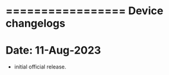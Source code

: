 =================
Device changelogs
=================
Date: 11-Aug-2023
=================
- initial official release.
